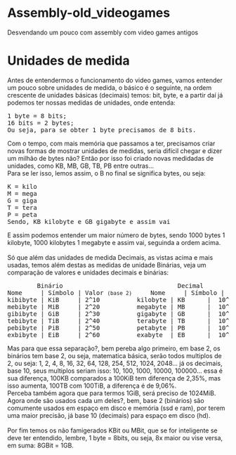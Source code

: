 # Assembly-old_videogames
Desvendando um pouco com assembly com video games antigos

# Unidades de medida
Antes de entendermos o funcionamento do video games, vamos entender um pouco sobre unidades de medida, o básico é o seguinte, na ordem crescente de unidades básicas (decimais) temos: bit, byte, e a partir daí já podemos ter nossas medidas de unidades, onde entenda:
<pre>
1 byte = 8 bits;
16 bits = 2 bytes;
Ou seja, para se obter 1 byte precisamos de 8 bits.
</pre>
  Com o tempo, com mais memória que passamos a ter, precisamos criar novas formas de mostrar unidades de medidas, seria difícil chegar e dizer um milhão de bytes não? Então por isso foi criado novas medidadas de unidades, como KB, MB, GB, TB, PB entre outras...<br>
  Para se ler isso, lemos assim, o B no final se significa bytes, ou seja:
<pre>
K = kilo
M = mega
G = giga
T = tera
P = peta
Sendo, KB kilobyte e GB gigabyte e assim vai
</pre>
E assim podemos entender um maior número de bytes, sendo 1000 bytes 1 kilobyte, 1000 kilobytes 1 megabyte e assim vai, seguinda a ordem acima.<br><br>
Só que além das unidades de medida Decimais, as vistas acima e mais usadas, temos além destas as medidas de unidade Binárias, veja um comparação de valores e unidades decimais e binárias: 
<pre>
        Binário                               Decimal
Nome     | Símbolo | Valor <small>(base 2)</small>     Nome     | Símbolo |  Valor <small>(base 10)</small>
kibibyte | KiB	   | 2^10	       kilobyte | KB	  |  10^3
mebibyte | MiB	   | 2^20	       megabyte | MB	  |  10^6
gibibyte | GiB	   | 2^30	       gigabyte	| GB	  |  10^9
tebibyte | TiB	   | 2^40	       terabyte	| TB	  |  10^12
pebibyte | PiB	   | 2^50	       petabyte	| PB	  |  10^15
exbibyte | EiB	   | 2^60	       exabyte	| EB	  |  10^18
</pre>
Mas para que essa separação?, bem pereba algo primeiro, em base 2, os binários tem base 2, ou seja, matematica básica, serão todos multiplos de 2, ou seja: 1, 2, 4, 8, 16, 32, 64, 128, 254, 512, 1024, 2048... já os decimais, base 10, seus multiplos seriam isso: 10, 100, 1000, 10000, 100000... essa é sua diferença, 100KB comparados a 100KiB tem diferença de 2,35%, mas isso aumenta, 100TB com 100TiB, a diferença é de 9,06%.<br>
Perceba também agora que para termos 1GiB, será preciso de 1024MiB.<br>
Agora onde são usados cada um deles?, bem, base 2 (binários) são comumente usados em espaço em disco e memória (ssd e ram), por terem uma maior precisão, já base 10 (decimais) para espaço em disco (hd).<br><br>
Por fim temos os não famigerados KBit ou MBit, que se for inteligente se deve ter entendido, lembre, 1 byte = 8bits, ou seja, 8x maior ou vise versa, em suma: 8GBit = 1GB.